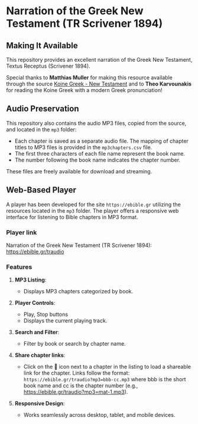 # Narration of the Greek New Testament (TR Scrivener 1894)

## Making It Available

This repository provides an excellent narration of the Greek New Testament, Textus Receptus (Scrivener 1894).

Special thanks to **Matthias Muller** for making this resource available through the source [Koine Greek - New Testament](https://www.dropbox.com/scl/fo/c0wxgykojilc1jm4lun7v/ADA-i2dRR62rcrQ6pG2Ekb0?rlkey=u7v7dkl9lu38ogvopsiqh206l&e=1) and to **Theo Karvounakis** for reading the Koine Greek with a modern Greek pronunciation!

## Audio Preservation

This repository also contains the audio MP3 files, copied from the source, and located in the `mp3` folder:

- Each chapter is saved as a separate audio file. The mapping of chapter titles to MP3 files is provided in the `mp3chapters.csv` file.
- The first three characters of each file name represent the book name.
- The number following the book name indicates the chapter number.

These files are freely available for download and streaming.

## Web-Based Player

A player has been developed for the site `https://ebible.gr` utilizing the resources located in the `mp3` folder. The player offers a responsive web interface for listening to Bible chapters in MP3 format.

### Player link

Narration of the Greek New Testament (TR Scrivener 1894): <a href="https://ebible.gr/traudio" target="_blank">https://ebible.gr/traudio</a>

### Features
1. **MP3 Listing**:
   - Displays MP3 chapters categorized by book.
     
2. **Player Controls**:
   - Play, Stop buttons
   - Displays the current playing track.

3. **Search and Filter**:
   - Filter by book or search by chapter name.
  
4. **Share chapter links**:
   - Click on the 🔗 icon next to a chapter in the listing to load a shareable link for the chapter.
Links follow the format: `https://ebible.gr/traudio?mp3=bbb-cc.mp3` where bbb is the short book name and cc is the chapter number (e.g., https://ebible.gr/traudio?mp3=mat-1.mp3).

5. **Responsive Design**:
   - Works seamlessly across desktop, tablet, and mobile devices.
  
     



